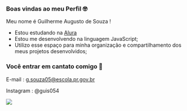 ### Boas vindas ao meu Perfil 🤓

Meu nome é Guilherme Augusto de Souza !

- Estou estudando na [Alura](https://ww.alura.com.br)
- Estou me desenvolvendo na linguagem JavaScript;
- Utilizo esse espaço para minha organização e compartilhamento dos meus projetos desenvolvidos;

### Você entrar em cantato comigo 📧

E-mail : g.souza05@escola.pr.gov.br

Instagram : @guis054

![](https://media.tenor.com/hFdMyZXsZXoAAAAC/dslr-funny.gif)
